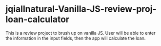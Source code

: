 # jqiallnatural-Vanilla-JS-review-proj-loan-calculator

This is a review project to brush up on vanilla JS.  User will be able to enter the information in the input fields, then the app will calculate the loan.

![]()
